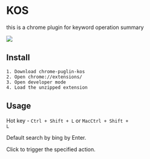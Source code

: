 # KOS
this is a chrome plugin for keyword operation summary

![](https://z3.ax1x.com/2021/10/29/5O4vrt.png)

## Install
```
1. Download chrome-puglin-kos
2. Open chrome://extensions/
3. Open developer mode
4. Load the unzipped extension
```

## Usage
Hot key - <code>Ctrl + Shift + L</code> or <code>MacCtrl + Shift + L</code>

Default search by bing by Enter.

Click to trigger the specified action.
